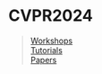 # CVPR2024  
> [Workshops](https://github.com/HeChengHui/CVPR2024/tree/main/Workshops)  
> [Tutorials](https://github.com/HeChengHui/CVPR2024/tree/main/Tutorials)  
> [Papers](https://github.com/HeChengHui/CVPR2024/tree/main/Papers)  
